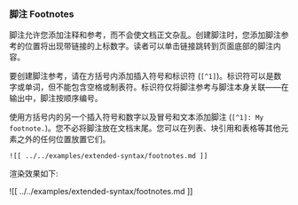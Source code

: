 ### 脚注 Footnotes

脚注允许您添加注释和参考，而不会使文档正文杂乱。创建脚注时，您添加脚注参考的位置将出现带链接的上标数字。读者可以单击链接跳转到页面底部的脚注内容。

要创建脚注参考，请在方括号内添加插入符号和标识符 (`[^1]`)。标识符可以是数字或单词，但不能包含空格或制表符。标识符仅将脚注参考与脚注本身关联——在输出中，脚注按顺序编号。

使用方括号内的另一个插入符号和数字以及冒号和文本添加脚注 (`[^1]: My footnote.`)。您不必将脚注放在文档末尾。您可以在列表、块引用和表格等其他元素之外的任何位置放置它们。

```
![[ ../../examples/extended-syntax/footnotes.md ]]
```

渲染效果如下:

![[ ../../examples/extended-syntax/footnotes.md ]]